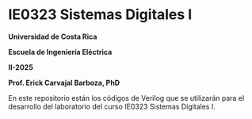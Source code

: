# IE0323 Sistemas Digitales I
**Universidad de Costa Rica**

**Escuela de Ingeniería Eléctrica**

**II-2025**

**Prof. Erick Carvajal Barboza, PhD**

En este repositorio están los códigos de Verilog que se utilizarán para el desarrollo del laboratorio del curso IE0323 Sistemas Digitales I. 
